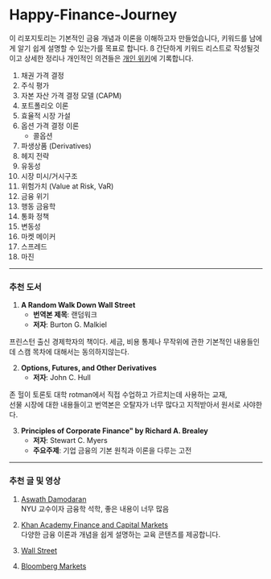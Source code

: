 # Happy-Finance-Journey
이 리포지토리는 기본적인 금융 개념과 이론을 이해하고자 만들었습니다, 키워드를 남에게 알기 쉽게 설명할 수 있는가를 목표로 합니다.   ß
간단하게 키워드 리스트로 작성될것이고 상세한 정리나 개인적인 의견들은 [개인 위키](https://www.jayfreemandev.tech/)에 기록합니다. 

1. 채권 가격 결정 
2. 주식 평가 
3. 자본 자산 가격 결정 모델 (CAPM)
4. 포트폴리오 이론 
5. 효율적 시장 가설
6. 옵션 가격 결정 이론 
   - 콜옵션
8. 파생상품 (Derivatives)
9. 헤지 전략
10. 유동성
11. 시장 미시/거시구조
12. 위험가치 (Value at Risk, VaR)
13. 금융 위기
14. 행동 금융학
15. 통화 정책
16. 변동성
17. 마켓 메이커
18. 스프레드
19. 마진
<hr>

### 추천 도서
1. **A Random Walk Down Wall Street**
   - **번역본 제목**: 랜덤워크
   - **저자**: Burton G. Malkiel  

프린스턴 출신 경제학자의 책이다. 세금, 비용 통제나 무작위에 관한 기본적인 내용들인데 스캠 목차에 대해서는 동의하지않는다. 

2. **Options, Futures, and Other Derivatives**
   - **저자**: John C. Hull  

존 헐이 토론토 대학 rotman에서 직접 수업하고 가르치는데 사용하는 교재,   
선물 시장에 대한 내용들이고 번역본은 오탈자가 너무 많다고 지적받아서 원서로 사야한다.

3. **Principles of Corporate Finance" by Richard A. Brealey**
   - **저자**: Stewart C. Myers  
   - **주요주제**: 기업 금융의 기본 원칙과 이론을 다루는 고전

  
<hr>

### 추천 글 및 영상
1. [Aswath Damodaran](https://www.youtube.com/@AswathDamodaranonValuation)  
NYU 교수이자 금융학 석학, 좋은 내용이 너무 많음

2. [Khan Academy Finance and Capital Markets](https://www.khanacademy.org/economics-finance-domain/core-finance/interest-tutorial)  
다양한 금융 이론과 개념을 쉽게 설명하는 교육 콘텐츠를 제공합니다.
3. [Wall Street](https://www.wsj.com/finance?mod=nav_top_section)
4. [Bloomberg Markets](https://www.bloomberg.com/markets)
